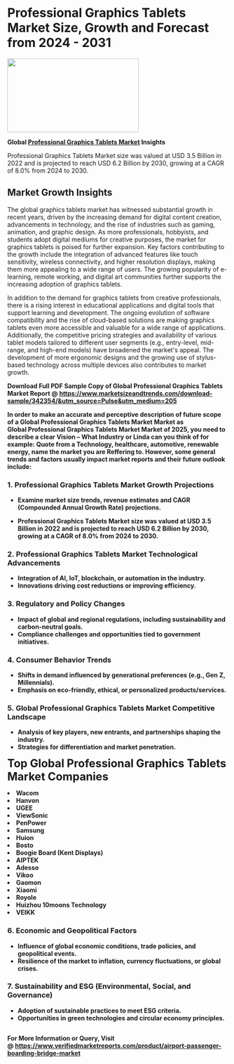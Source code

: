 <H1>Professional Graphics Tablets Market Size, Growth and Forecast from 2024 - 2031</H1><img class="aligncenter size-medium wp-image-584254" src="https://thirdeyenews.in/wp-content/uploads/2024/09/Global-Market-Research-300x168.jpeg" alt="" width="300" height="168" /><p><strong>Global&nbsp;<a href="https://www.marketsizeandtrends.com/download-sample/342354/&amp;utm_source=Pulse&amp;utm_medium=205">Professional Graphics Tablets Market</a> Insights</strong></p><p>Professional Graphics Tablets Market size was valued at USD 3.5 Billion in 2022 and is projected to reach USD 6.2 Billion by 2030, growing at a CAGR of 8.0% from 2024 to 2030.</p><p><h2>Market Growth Insights</h2> <p>The global graphics tablets market has witnessed substantial growth in recent years, driven by the increasing demand for digital content creation, advancements in technology, and the rise of industries such as gaming, animation, and graphic design. As more professionals, hobbyists, and students adopt digital mediums for creative purposes, the market for graphics tablets is poised for further expansion. Key factors contributing to the growth include the integration of advanced features like touch sensitivity, wireless connectivity, and higher resolution displays, making them more appealing to a wide range of users. The growing popularity of e-learning, remote working, and digital art communities further supports the increasing adoption of graphics tablets.</p> <p><strong></strong></p> <p>In addition to the demand for graphics tablets from creative professionals, there is a rising interest in educational applications and digital tools that support learning and development. The ongoing evolution of software compatibility and the rise of cloud-based solutions are making graphics tablets even more accessible and valuable for a wide range of applications. Additionally, the competitive pricing strategies and availability of various tablet models tailored to different user segments (e.g., entry-level, mid-range, and high-end models) have broadened the market's appeal. The development of more ergonomic designs and the growing use of stylus-based technology across multiple devices also contributes to market growth.</p> <p><strong></p><p><span class=""><strong>Download Full PDF Sample Copy of Global Professional Graphics Tablets Market Report</strong> @ <a href="https://www.marketsizeandtrends.com/download-sample/342354/&amp;utm_source=Pulse&amp;utm_medium=205" target="_blank">https://www.marketsizeandtrends.com/download-sample/342354/&amp;utm_source=Pulse&amp;utm_medium=205</a></span></p><p>In order to make an accurate and perceptive description of future scope of a Global&nbsp;Professional Graphics Tablets Market Market as Global&nbsp;Professional Graphics Tablets Market Market of 2025, you need to describe a clear Vision &ndash; What Industry or Linda can you think of for example: Quote from a Technology, healthcare, automotive, renewable energy, name the market you are Reffering to. However, some general trends and factors usually impact market reports and their future outlook include:</p><h3>1.&nbsp;<strong>Professional Graphics Tablets Market Growth Projections</strong></h3><ul><li>Examine market size trends, revenue estimates and CAGR (Compounded Annual Growth Rate) projections.</li><li><p>Professional Graphics Tablets Market size was valued at USD 3.5 Billion in 2022 and is projected to reach USD 6.2 Billion by 2030, growing at a CAGR of 8.0% from 2024 to 2030.</p></li></ul><h3>2.&nbsp;<strong>Professional Graphics Tablets Market Technological Advancements</strong></h3><ul><li>Integration of AI, IoT, blockchain, or automation in the industry.</li><li>Innovations driving cost reductions or improving efficiency.</li></ul><h3>3.&nbsp;<strong>Regulatory and Policy Changes</strong></h3><ul><li>Impact of global and regional regulations, including sustainability and carbon-neutral goals.</li><li>Compliance challenges and opportunities tied to government initiatives.</li></ul><h3>4.&nbsp;<strong>Consumer Behavior Trends</strong></h3><ul><li>Shifts in demand influenced by generational preferences (e.g., Gen Z, Millennials).</li><li>Emphasis on eco-friendly, ethical, or personalized products/services.</li></ul><h3>5.&nbsp;<strong>Global Professional Graphics Tablets Market Competitive Landscape</strong></h3><ul><li>Analysis of key players, new entrants, and partnerships shaping the industry.</li><li>Strategies for differentiation and market penetration.</li></ul><p data-pm-slice="1 1 []"><span style="color: inherit; font-family: inherit; font-size: 25px;">Top Global Professional Graphics Tablets Market Companies</span></p><div class="" data-test-id=""><p><li>Wacom</li><li> Hanvon</li><li> UGEE</li><li> ViewSonic</li><li> PenPower</li><li> Samsung</li><li> Huion</li><li> Bosto</li><li> Boogie Board (Kent Displays)</li><li> AIPTEK</li><li> Adesso</li><li> Vikoo</li><li> Gaomon</li><li> Xiaomi</li><li> Royole</li><li> Huizhou 10moons Technology</li><li> VEIKK</li></p></div><h3>6.&nbsp;<strong>Economic and Geopolitical Factors</strong></h3><ul><li>Influence of global economic conditions, trade policies, and geopolitical events.</li><li>Resilience of the market to inflation, currency fluctuations, or global crises.</li></ul><h3>7.&nbsp;<strong>Sustainability and ESG (Environmental, Social, and Governance)</strong></h3><ul><li>Adoption of sustainable practices to meet ESG criteria.</li><li>Opportunities in green technologies and circular economy principles.</li></ul><h2><strong style="font-size: 14px;">For More Information or Query, Visit @&nbsp;</strong><a style="background-color: #ffffff; font-size: 14px;" href="https://www.marketsizeandtrends.com/report/professional-graphics-tablets-market/" target="_blank">https://www.verifiedmarketreports.com/product/airport-passenger-boarding-bridge-market</a></h2>
